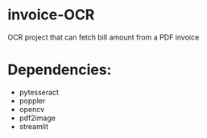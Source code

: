 # invoice-OCR
OCR project that can fetch bill amount from a PDF invoice

# Dependencies:
- pytesseract
- poppler
- opencv
- pdf2image
- streamlit
